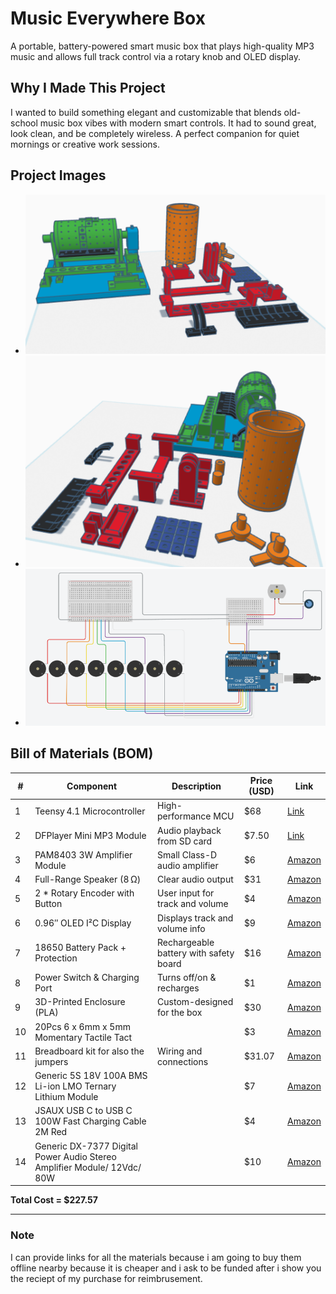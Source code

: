 # Music Everywhere Box 

A portable, battery-powered smart music box that plays high-quality MP3 music and allows full track control via a rotary knob and OLED display.

## Why I Made This Project

I wanted to build something elegant and customizable that blends old-school music box vibes with modern smart controls. It had to sound great, look clean, and be completely wireless. A perfect companion for quiet mornings or creative work sessions.

## Project Images

- ![alt text](PIC/image1.png) 
- ![alt text](PIC/image2.png) 
- ![alt text](PIC/image.png)

## Bill of Materials (BOM)

| # | Component                          | Description                              | Price (USD) | Link |
|---|------------------------------------|------------------------------------------|-------------|------|
| 1 | Teensy 4.1 Microcontroller         | High-performance MCU                     | $68         | [Link](https://www.ebay.com/itm/256807071908) |
| 2 | DFPlayer Mini MP3 Module           | Audio playback from SD card              | $7.50       | [Link](https://www.ebay.com/itm/226395423736?_skw=DFPlayer+Mini+MP3+Module) |
| 3 | PAM8403 3W Amplifier Module	      | Small Class-D audio amplifier            | $6          | [Amazon](https://www.amazon.eg/-/en/Generic-Decoder-Bluetooth-Amplifier-PAM8403/dp/B0923F7V3Q/) |
| 4 | Full-Range Speaker (8 Ω)	        | Clear audio output                       | $31         | [Amazon](https://www.amazon.eg/-/en/Speakers-XS-GT6997-1000W-3-Way-Design/dp/B0FDQ96PD9/) |
| 5 | 2 * Rotary Encoder with Button	         | User input for track and volume          | $4          | [Amazon](https://www.amazon.eg/-/en/Pin-Rotary-Encoder-Push-Button/dp/B09238NGBH/) |
| 6 | 0.96″ OLED I²C Display             | Displays track and volume info           | $9          | [Amazon](https://www.amazon.eg/-/en/Arduino-OLED-LCD-Display-Module/dp/B097LKXL7K/) |
| 7 | 18650 Battery Pack + Protection    | Rechargeable battery with safety board   | $16         | [Amazon](https://www.amazon.eg/-/en/internal-Rechargeable-Electric-scooters-engineer/dp/B0FDSJB142/) |
| 8 | Power Switch & Charging Port       | Turns off/on & recharges                 | $1          | [Amazon](https://www.amazon.eg/-/en/NIANWUDU-Rocker-Position-Household-Appliances/dp/B092L9HY3L/) |
| 9 | 3D-Printed Enclosure (PLA)         | Custom-designed for the box              | $30         | [Amazon]() |
|10 | 20Pcs 6 x 6mm x 5mm Momentary Tactile Tact	       |                        | $3          | [Amazon](https://www.amazon.eg/-/en/20Pcs-Momentary-Tactile-Button-Switch/dp/B0CPYRH8Z3/) |
|11 |Breadboard kit for also the jumpers	      | Wiring and connections                   | $31.07         | [Amazon](https://ar.aliexpress.com/item/1005009232305446.html?) |
|12 | Generic 5S 18V 100A BMS Li-ion LMO Ternary Lithium Module	        |                       | $7         | [Amazon](https://www.amazon.eg/-/en/Generic-Ternary-Protection-Li-Polymer-Charging/dp/B0CHN8S4Q7/) |
|13 | JSAUX USB C to USB C 100W Fast Charging Cable 2M Red	             |                            | $4         | [Amazon](https://www.amazon.eg/-/en/JSAUX-100W-Fast-Charging-Cable/dp/B09T3FV3CJ/) |
|14 | Generic DX-7377 Digital Power Audio Stereo Amplifier Module/ 12Vdc/ 80W	          |                    | $10         | [Amazon](https://www.amazon.eg/-/en/Generic-DX-7377-Digital-Stereo-Amplifier/dp/B0C53WX64H/) |

**Total Cost = $227.57**

---

### Note
I can provide links for all the materials because i am going to buy them offline nearby because it is cheaper and i ask to be funded after i show you the reciept of my purchase for reimbrusement.

